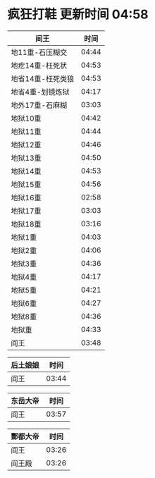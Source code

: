 # 疯狂打鞋 更新时间 04:58

| 间王   | 时间    |
|--------|-------|
| 地11重-石压糊交 | 04:44 |
| 地疙14重-枉死状 | 04:53 |
| 地省14重-枉死类狼 | 04:53 |
| 地省4重-划镜炼狱 | 04:17 |
| 地外17重-石麻糊 | 03:03 |
| 地狱10重 | 04:42 |
| 地狱11重 | 04:44 |
| 地狱12重 | 04:46 |
| 地狱13重 | 04:50 |
| 地狱14重 | 04:53 |
| 地狱15重 | 04:56 |
| 地狱16重 | 02:58 |
| 地狱17重 | 03:03 |
| 地狱18重 | 03:16 |
| 地狱1重 | 04:03 |
| 地狱2重 | 04:06 |
| 地狱3重 | 04:36 |
| 地狱4重 | 04:17 |
| 地狱5重 | 04:21 |
| 地狱6重 | 04:27 |
| 地狱8重 | 04:36 |
| 地狱重 | 04:33 |
| 阎王 | 03:48 |

| 后土娘娘   | 时间    |
|--------|-------|
| 阎王 | 03:44 |

| 东岳大帝   | 时间    |
|--------|-------|
| 阎王 | 03:57 |

| 酆都大帝   | 时间    |
|--------|-------|
| 阎王 | 03:26 |
| 阎王殿 | 03:26 |